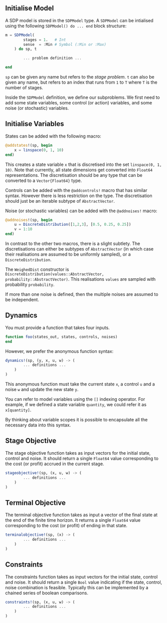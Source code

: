 ## Initialise Model

A SDP model is stored in the `SDPModel` type. A `SDPModel` can be intialised using the following `SDPModel() do ... end` block structure:

```julia
m = SDPModel(
        stages = 1.   # Int
        sense  = :Min # Symbol (:Min or :Max)
    ) do sp, t

        ... problem definition ...

end
```

`sp` can be given any name but refers to the *stage problem*. `t` can also be given any name, but refers to an index that runs from `1` to `T` where `T` is the number of stages.

Inside the `SDPModel` definition, we define our subproblems. We first need to add some state variables, some control (or action) variables, and some noise (or stochastic) variables.


## Initialise Variables

States can be added with the following macro:
```julia
@addstates!(sp, begin
    x = linspace(0, 1, 10)
end)
```

This creates a state variable `x` that is discretised into the set `linspace(0, 1, 10)`. Note that currently, all state dimensions get converted into `Float64` representations. The discretisation should be any type that can be converted to a `Vector{Float64}` type.

Controls can be added with the `@addcontrols!` macro that has similar syntax. However there is less restriction on the type. The discretisation should just be an iterable subtype of `AbstractVector`.

Noise (or stochastic variables) can be added with the `@addnoises!` macro:

```julia
@addnoises!(sp, begin
    u = DiscreteDistribution([1,2,3], [0.5, 0.25, 0.25])
    v = 1:10
end)
```

In contrast to the other two macros, there is a slight subtlety. The discretisations can either be subtypes of `AbstractVector` (in which case their realisations are assumed to be uniformly sampled), or a `DiscreteDistribution`.

The `WeighedDist` constructor is `DiscreteDistribution(values::AbstractVector, probability::AbstractVector)`. This realisations `values` are sampled with probability `probability`.

If more than one noise is defined, then the multiple noises are assumed to be independent.

## Dynamics

You must provide a function that takes four inputs.

```julia
function foo(states_out, states, controls, noises)
end
```

However, we prefer the anonymous function syntax:
```julia
dynamics!(sp, (y, x, u, w) -> (
        ... definitions ...
    )
)
```

This anonymous function must take the current state `x`,  a control `u` and a noise `w` and update the new state `y`.

You can refer to model variables using the `[]` indexing operator. For example, if we defined a state variable `quantity`, we could refer it as `x[quantity]`.

By thinking about variable scopes it is possible to encapsulate all the necessary data into this syntax.

## Stage Objective

The stage objective function takes as input vectors for the initial state, control and noise. It should return a single `Float64` value corresponding to the cost (or profit) accrued in the current stage.

```julia
stageobjective!(sp, (x, u, w) -> (
        ... definitions ...
    )
)
```

## Terminal Objective

The terminal objective function takes as input a vector of the final state at the end of the finite time horizon. It returns a single `Float64` value corresponding to the cost (or profit) of ending in that state.

```julia
terminalobjective!(sp, (x) -> (
        ... definitions ...
    )
)
```

## Constraints

The constraints function takes as input vectors for the initial state, control and noise. It should return a single `Bool` value indicating if the state, control, noise combination is feasible. Typically this can be implemented by a chained series of boolean comparisons.

```julia
constraints!(sp, (x, u, w) -> (
        ... definitions ...
    )
)
```
